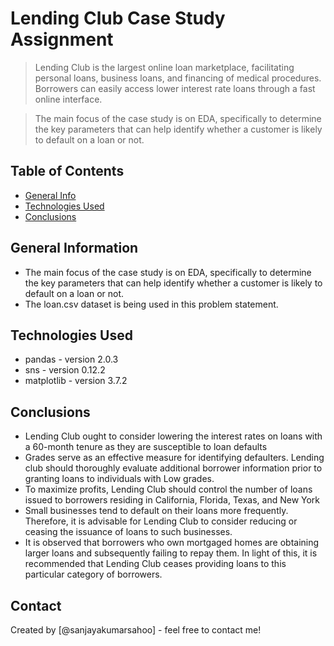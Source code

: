 # Lending Club Case Study Assignment
> Lending Club is the largest online loan marketplace, facilitating personal loans, business loans, and financing of medical procedures. Borrowers can easily access lower interest rate loans through a fast online interface. 

> The main focus of the case study is on EDA, specifically to determine the key parameters that can help identify whether a customer is likely to default on a loan or not.

## Table of Contents
* [General Info](#general-information)
* [Technologies Used](#technologies-used)
* [Conclusions](#conclusions)

## General Information
- The main focus of the case study is on EDA, specifically to determine the key parameters that can help identify whether a customer is likely to default on a loan or not.
- The loan.csv dataset is being used in this problem statement.

## Technologies Used
- pandas - version 2.0.3
- sns - version 0.12.2
- matplotlib - version 3.7.2

## Conclusions
- Lending Club ought to consider lowering the interest rates on
loans with a 60-month tenure as they are susceptible to loan
defaults
- Grades serve as an effective measure for identifying defaulters.
Lending club should thoroughly evaluate additional borrower
information prior to granting loans to individuals with Low grades.
- To maximize profits, Lending Club should control the number of
loans issued to borrowers residing in California, Florida, Texas, and
New York
- Small businesses tend to default on their loans more frequently.
Therefore, it is advisable for Lending Club to consider reducing or
ceasing the issuance of loans to such businesses.
- It is observed that borrowers who own mortgaged homes are
obtaining larger loans and subsequently failing to repay them. In
light of this, it is recommended that Lending Club ceases providing
loans to this particular category of borrowers.

## Contact
Created by [@sanjayakumarsahoo] - feel free to contact me!

